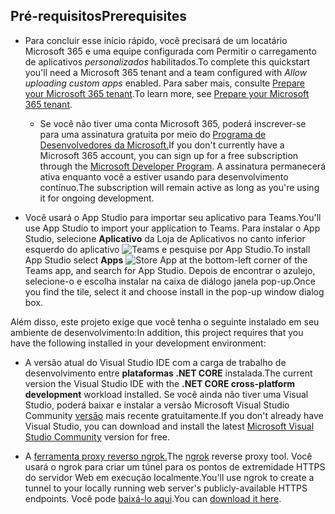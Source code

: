 ## <a name="prerequisites"></a><span data-ttu-id="6cd98-101">Pré-requisitos</span><span class="sxs-lookup"><span data-stu-id="6cd98-101">Prerequisites</span></span>

- <span data-ttu-id="6cd98-102">Para concluir esse início rápido, você precisará de um locatário Microsoft 365 e uma equipe configurada com Permitir o carregamento de aplicativos *personalizados* habilitados.</span><span class="sxs-lookup"><span data-stu-id="6cd98-102">To complete this quickstart you'll need a Microsoft 365 tenant and a team configured with *Allow uploading custom apps* enabled.</span></span> <span data-ttu-id="6cd98-103">Para saber mais, consulte [Prepare your Microsoft 365 tenant](~/concepts/build-and-test/prepare-your-o365-tenant.md).</span><span class="sxs-lookup"><span data-stu-id="6cd98-103">To learn more, see [Prepare your Microsoft 365 tenant](~/concepts/build-and-test/prepare-your-o365-tenant.md).</span></span>
  - <span data-ttu-id="6cd98-104">Se você não tiver uma conta Microsoft 365, poderá inscrever-se para uma assinatura gratuita por meio do [Programa de Desenvolvedores da Microsoft.](https://developer.microsoft.com/en-us/microsoft-365/dev-program)</span><span class="sxs-lookup"><span data-stu-id="6cd98-104">If you don't currently have a Microsoft 365 account, you can sign up for a free subscription through the [Microsoft Developer Program](https://developer.microsoft.com/en-us/microsoft-365/dev-program).</span></span> <span data-ttu-id="6cd98-105">A assinatura permanecerá ativa enquanto você a estiver usando para desenvolvimento contínuo.</span><span class="sxs-lookup"><span data-stu-id="6cd98-105">The subscription will remain active as long as you're using it for ongoing development.</span></span>

- <span data-ttu-id="6cd98-106">Você usará o App Studio para importar seu aplicativo para Teams.</span><span class="sxs-lookup"><span data-stu-id="6cd98-106">You'll use App Studio to import your application to Teams.</span></span> <span data-ttu-id="6cd98-107">Para instalar o App Studio, selecione **Aplicativo** da Loja de Aplicativos no canto inferior esquerdo do aplicativo ![ Teams e ](~/assets/images/tab-images/storeApp.png) pesquise por App Studio.</span><span class="sxs-lookup"><span data-stu-id="6cd98-107">To install App Studio select **Apps** ![Store App](~/assets/images/tab-images/storeApp.png) at the bottom-left corner of the Teams app, and search for App Studio.</span></span> <span data-ttu-id="6cd98-108">Depois de encontrar o azulejo, selecione-o e escolha instalar na caixa de diálogo janela pop-up.</span><span class="sxs-lookup"><span data-stu-id="6cd98-108">Once you find the tile, select it and choose install in the pop-up window dialog box.</span></span>

<span data-ttu-id="6cd98-109">Além disso, este projeto exige que você tenha o seguinte instalado em seu ambiente de desenvolvimento:</span><span class="sxs-lookup"><span data-stu-id="6cd98-109">In addition, this project requires that you have the following installed in your development environment:</span></span>

- <span data-ttu-id="6cd98-110">A versão atual do Visual Studio IDE com a carga de trabalho de desenvolvimento entre **plataformas .NET CORE** instalada.</span><span class="sxs-lookup"><span data-stu-id="6cd98-110">The current version the Visual Studio IDE with the **.NET CORE cross-platform development** workload installed.</span></span> <span data-ttu-id="6cd98-111">Se você ainda não tiver uma Visual Studio, poderá baixar e instalar a versão Microsoft Visual Studio Community [versão](https://visualstudio.microsoft.com/downloads) mais recente gratuitamente.</span><span class="sxs-lookup"><span data-stu-id="6cd98-111">If you don't already have Visual Studio, you can download and install the latest [Microsoft Visual Studio Community](https://visualstudio.microsoft.com/downloads) version for free.</span></span>

- <span data-ttu-id="6cd98-112">A [ferramenta proxy reverso ngrok.](https://ngrok.com)</span><span class="sxs-lookup"><span data-stu-id="6cd98-112">The [ngrok](https://ngrok.com) reverse proxy tool.</span></span> <span data-ttu-id="6cd98-113">Você usará o ngrok para criar um túnel para os pontos de extremidade HTTPS do servidor Web em execução localmente.</span><span class="sxs-lookup"><span data-stu-id="6cd98-113">You'll use ngrok to create a tunnel to your locally running web server's publicly-available HTTPS endpoints.</span></span> <span data-ttu-id="6cd98-114">Você pode [baixá-lo aqui](https://ngrok.com/download).</span><span class="sxs-lookup"><span data-stu-id="6cd98-114">You can [download it here](https://ngrok.com/download).</span></span>
